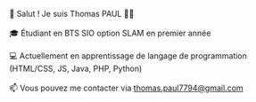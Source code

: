 👋 Salut ! Je suis Thomas PAUL 👨‍💻<br><br>
🎓 Étudiant en BTS SIO option SLAM en premier année <br><br>
💻 Actuellement en apprentissage de langage de programmation (HTML/CSS, JS, Java, PHP, Python)<br><br>
📫 Vous pouvez me contacter via thomas.paul7794@gmail.com


